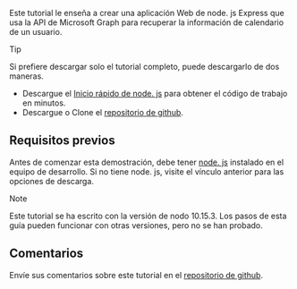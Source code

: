 <!-- markdownlint-disable MD002 MD041 -->

Este tutorial le enseña a crear una aplicación Web de node. js Express que usa la API de Microsoft Graph para recuperar la información de calendario de un usuario.

> [!TIP]
> Si prefiere descargar solo el tutorial completo, puede descargarlo de dos maneras.
>
> - Descargue el [Inicio rápido de node. js](https://developer.microsoft.com/graph/quick-start?platform=option-node) para obtener el código de trabajo en minutos.
> - Descargue o Clone el [repositorio de github](https://github.com/microsoftgraph/msgraph-training-nodeexpressapp).

## <a name="prerequisites"></a>Requisitos previos

Antes de comenzar esta demostración, debe tener [node. js](https://nodejs.org) instalado en el equipo de desarrollo. Si no tiene node. js, visite el vínculo anterior para las opciones de descarga.

> [!NOTE]
> Este tutorial se ha escrito con la versión de nodo 10.15.3. Los pasos de esta guía pueden funcionar con otras versiones, pero no se han probado.

## <a name="feedback"></a>Comentarios

Envíe sus comentarios sobre este tutorial en el [repositorio de github](https://github.com/microsoftgraph/msgraph-training-nodeexpressapp).
